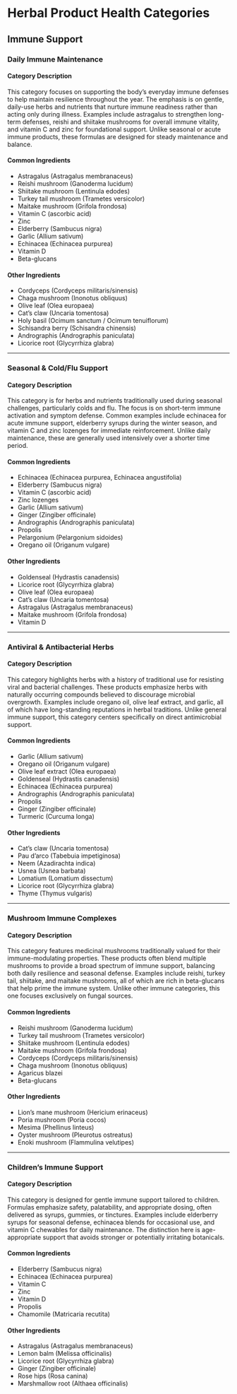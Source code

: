 # Herbal Product Health Categories

## Immune Support

### Daily Immune Maintenance

#### Category Description
This category focuses on supporting the body’s everyday immune defenses to help maintain resilience throughout the year. The emphasis is on gentle, daily-use herbs and nutrients that nurture immune readiness rather than acting only during illness. Examples include astragalus to strengthen long-term defenses, reishi and shiitake mushrooms for overall immune vitality, and vitamin C and zinc for foundational support. Unlike seasonal or acute immune products, these formulas are designed for steady maintenance and balance.

#### Common Ingredients
- Astragalus (Astragalus membranaceus)
- Reishi mushroom (Ganoderma lucidum)
- Shiitake mushroom (Lentinula edodes)
- Turkey tail mushroom (Trametes versicolor)
- Maitake mushroom (Grifola frondosa)
- Vitamin C (ascorbic acid)
- Zinc
- Elderberry (Sambucus nigra)
- Garlic (Allium sativum)
- Echinacea (Echinacea purpurea)
- Vitamin D
- Beta-glucans

#### Other Ingredients
- Cordyceps (Cordyceps militaris/sinensis)
- Chaga mushroom (Inonotus obliquus)
- Olive leaf (Olea europaea)
- Cat’s claw (Uncaria tomentosa)
- Holy basil (Ocimum sanctum / Ocimum tenuiflorum)
- Schisandra berry (Schisandra chinensis)
- Andrographis (Andrographis paniculata)
- Licorice root (Glycyrrhiza glabra)

---

### Seasonal & Cold/Flu Support

#### Category Description
This category is for herbs and nutrients traditionally used during seasonal challenges, particularly colds and flu. The focus is on short-term immune activation and symptom defense. Common examples include echinacea for acute immune support, elderberry syrups during the winter season, and vitamin C and zinc lozenges for immediate reinforcement. Unlike daily maintenance, these are generally used intensively over a shorter time period.

#### Common Ingredients
- Echinacea (Echinacea purpurea, Echinacea angustifolia)
- Elderberry (Sambucus nigra)
- Vitamin C (ascorbic acid)
- Zinc lozenges
- Garlic (Allium sativum)
- Ginger (Zingiber officinale)
- Andrographis (Andrographis paniculata)
- Propolis
- Pelargonium (Pelargonium sidoides)
- Oregano oil (Origanum vulgare)

#### Other Ingredients
- Goldenseal (Hydrastis canadensis)
- Licorice root (Glycyrrhiza glabra)
- Olive leaf (Olea europaea)
- Cat’s claw (Uncaria tomentosa)
- Astragalus (Astragalus membranaceus)
- Maitake mushroom (Grifola frondosa)
- Vitamin D

---

### Antiviral & Antibacterial Herbs

#### Category Description
This category highlights herbs with a history of traditional use for resisting viral and bacterial challenges. These products emphasize herbs with naturally occurring compounds believed to discourage microbial overgrowth. Examples include oregano oil, olive leaf extract, and garlic, all of which have long-standing reputations in herbal traditions. Unlike general immune support, this category centers specifically on direct antimicrobial support.

#### Common Ingredients
- Garlic (Allium sativum)
- Oregano oil (Origanum vulgare)
- Olive leaf extract (Olea europaea)
- Goldenseal (Hydrastis canadensis)
- Echinacea (Echinacea purpurea)
- Andrographis (Andrographis paniculata)
- Propolis
- Ginger (Zingiber officinale)
- Turmeric (Curcuma longa)

#### Other Ingredients
- Cat’s claw (Uncaria tomentosa)
- Pau d’arco (Tabebuia impetiginosa)
- Neem (Azadirachta indica)
- Usnea (Usnea barbata)
- Lomatium (Lomatium dissectum)
- Licorice root (Glycyrrhiza glabra)
- Thyme (Thymus vulgaris)

---

### Mushroom Immune Complexes

#### Category Description
This category features medicinal mushrooms traditionally valued for their immune-modulating properties. These products often blend multiple mushrooms to provide a broad spectrum of immune support, balancing both daily resilience and seasonal defense. Examples include reishi, turkey tail, shiitake, and maitake mushrooms, all of which are rich in beta-glucans that help prime the immune system. Unlike other immune categories, this one focuses exclusively on fungal sources.

#### Common Ingredients
- Reishi mushroom (Ganoderma lucidum)
- Turkey tail mushroom (Trametes versicolor)
- Shiitake mushroom (Lentinula edodes)
- Maitake mushroom (Grifola frondosa)
- Cordyceps (Cordyceps militaris/sinensis)
- Chaga mushroom (Inonotus obliquus)
- Agaricus blazei
- Beta-glucans

#### Other Ingredients
- Lion’s mane mushroom (Hericium erinaceus)
- Poria mushroom (Poria cocos)
- Mesima (Phellinus linteus)
- Oyster mushroom (Pleurotus ostreatus)
- Enoki mushroom (Flammulina velutipes)

---

### Children’s Immune Support

#### Category Description
This category is designed for gentle immune support tailored to children. Formulas emphasize safety, palatability, and appropriate dosing, often delivered as syrups, gummies, or tinctures. Examples include elderberry syrups for seasonal defense, echinacea blends for occasional use, and vitamin C chewables for daily maintenance. The distinction here is age-appropriate support that avoids stronger or potentially irritating botanicals.

#### Common Ingredients
- Elderberry (Sambucus nigra)
- Echinacea (Echinacea purpurea)
- Vitamin C
- Zinc
- Vitamin D
- Propolis
- Chamomile (Matricaria recutita)

#### Other Ingredients
- Astragalus (Astragalus membranaceus)
- Lemon balm (Melissa officinalis)
- Licorice root (Glycyrrhiza glabra)
- Ginger (Zingiber officinale)
- Rose hips (Rosa canina)
- Marshmallow root (Althaea officinalis)